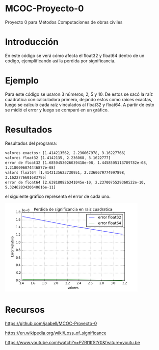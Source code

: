 #  MCOC-Proyecto-0
Proyecto 0 para Métodos Computaciones de obras civiles

 
Introducción
=============
En este código se verá cómo afecta el float32 y float64 dentro de un código, ejemplificando así la perdida por significancia.

 
Ejemplo
========
Para este código se usaron 3 números; 2, 5 y 10. De estos se sacó la raíz cuadratica con calculadora primero, dejando estos como raíces exactas, luego se calculó cada raíz vinculados al float32 y float64. A partir de esto se midió el error y luego se comparó en un gráfico.


Resultados
==========
Resultados del programa:
```
valores exactos: [1.414213562, 2.236067978, 3.16227766]
valores float32 [1.4142135, 2.236068, 3.1622777]
error de float32 [1.6850453026039418e-08, 1.4458505113789782e-08, 1.2180096074446877e-08]
valors float64 [1.4142135623730951, 2.2360679774997898, 3.1622776601683795]
error de float64 [2.638180826341045e-10, 2.2370075529360522e-10, 5.3246283420640616e-11]
```
el siguiente gráfico representa el error de cada uno.

![Results](loss-of-significance.png)

Recursos
========
https://github.com/jaabell/MCOC-Proyecto-0

https://en.wikipedia.org/wiki/Loss_of_significance

https://www.youtube.com/watch?v=PZRI1IfStY0&feature=youtu.be
